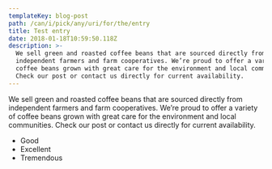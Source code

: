 ```yaml
---
templateKey: blog-post
path: /can/i/pick/any/uri/for/the/entry
title: Test entry
date: 2018-01-18T10:59:50.118Z
description: >-
  We sell green and roasted coffee beans that are sourced directly from
  independent farmers and farm cooperatives. We’re proud to offer a variety of
  coffee beans grown with great care for the environment and local communities.
  Check our post or contact us directly for current availability.
---
```

We sell green and roasted coffee beans that are sourced directly from independent farmers and farm cooperatives. We’re proud to offer a variety of coffee beans grown with great care for the environment and local communities. Check our post or contact us directly for current availability.

- Good
- Excellent
- Tremendous
